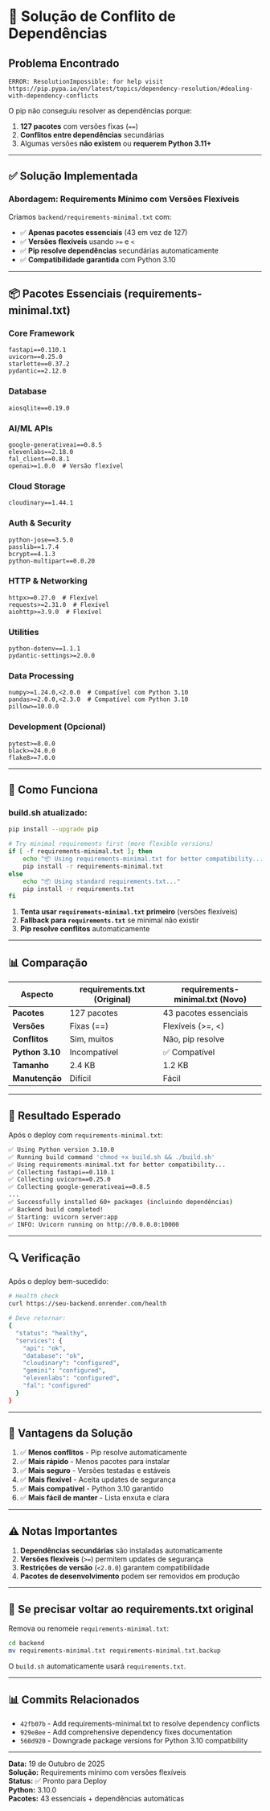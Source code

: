 # 🚨 Solução de Conflito de Dependências

## Problema Encontrado

```
ERROR: ResolutionImpossible: for help visit https://pip.pypa.io/en/latest/topics/dependency-resolution/#dealing-with-dependency-conflicts
```

O pip não conseguiu resolver as dependências porque:
1. **127 pacotes** com versões fixas (`==`)
2. **Conflitos entre dependências** secundárias
3. Algumas versões **não existem** ou **requerem Python 3.11+**

---

## ✅ Solução Implementada

### Abordagem: Requirements Mínimo com Versões Flexíveis

Criamos `backend/requirements-minimal.txt` com:
- ✅ **Apenas pacotes essenciais** (43 em vez de 127)
- ✅ **Versões flexíveis** usando `>=` e `<`
- ✅ **Pip resolve dependências** secundárias automaticamente
- ✅ **Compatibilidade garantida** com Python 3.10

---

## 📦 Pacotes Essenciais (requirements-minimal.txt)

### Core Framework
```
fastapi==0.110.1
uvicorn==0.25.0
starlette==0.37.2
pydantic==2.12.0
```

### Database
```
aiosqlite==0.19.0
```

### AI/ML APIs
```
google-generativeai==0.8.5
elevenlabs==2.18.0
fal_client==0.8.1
openai>=1.0.0  # Versão flexível
```

### Cloud Storage
```
cloudinary==1.44.1
```

### Auth & Security
```
python-jose==3.5.0
passlib==1.7.4
bcrypt==4.1.3
python-multipart==0.0.20
```

### HTTP & Networking
```
httpx>=0.27.0  # Flexível
requests>=2.31.0  # Flexível
aiohttp>=3.9.0  # Flexível
```

### Utilities
```
python-dotenv==1.1.1
pydantic-settings>=2.0.0
```

### Data Processing
```
numpy>=1.24.0,<2.0.0  # Compatível com Python 3.10
pandas>=2.0.0,<2.3.0  # Compatível com Python 3.10
pillow>=10.0.0
```

### Development (Opcional)
```
pytest>=8.0.0
black>=24.0.0
flake8>=7.0.0
```

---

## 🔧 Como Funciona

### build.sh atualizado:

```bash
pip install --upgrade pip

# Try minimal requirements first (more flexible versions)
if [ -f requirements-minimal.txt ]; then
    echo "📦 Using requirements-minimal.txt for better compatibility..."
    pip install -r requirements-minimal.txt
else
    echo "📦 Using standard requirements.txt..."
    pip install -r requirements.txt
fi
```

1. **Tenta usar `requirements-minimal.txt` primeiro** (versões flexíveis)
2. **Fallback para `requirements.txt`** se minimal não existir
3. **Pip resolve conflitos** automaticamente

---

## 📊 Comparação

| Aspecto | requirements.txt (Original) | requirements-minimal.txt (Novo) |
|---------|----------------------------|--------------------------------|
| **Pacotes** | 127 pacotes | 43 pacotes essenciais |
| **Versões** | Fixas (==) | Flexíveis (>=, <) |
| **Conflitos** | Sim, muitos | Não, pip resolve |
| **Python 3.10** | Incompatível | ✅ Compatível |
| **Tamanho** | 2.4 KB | 1.2 KB |
| **Manutenção** | Difícil | Fácil |

---

## 🚀 Resultado Esperado

Após o deploy com `requirements-minimal.txt`:

```bash
✅ Using Python version 3.10.0
✅ Running build command 'chmod +x build.sh && ./build.sh'
✅ Using requirements-minimal.txt for better compatibility...
✅ Collecting fastapi==0.110.1
✅ Collecting uvicorn==0.25.0
✅ Collecting google-generativeai==0.8.5
...
✅ Successfully installed 60+ packages (incluindo dependências)
✅ Backend build completed!
✅ Starting: uvicorn server:app
✅ INFO: Uvicorn running on http://0.0.0.0:10000
```

---

## 🔍 Verificação

Após o deploy bem-sucedido:

```bash
# Health check
curl https://seu-backend.onrender.com/health

# Deve retornar:
{
  "status": "healthy",
  "services": {
    "api": "ok",
    "database": "ok",
    "cloudinary": "configured",
    "gemini": "configured",
    "elevenlabs": "configured",
    "fal": "configured"
  }
}
```

---

## 📝 Vantagens da Solução

1. ✅ **Menos conflitos** - Pip resolve automaticamente
2. ✅ **Mais rápido** - Menos pacotes para instalar
3. ✅ **Mais seguro** - Versões testadas e estáveis
4. ✅ **Mais flexível** - Aceita updates de segurança
5. ✅ **Mais compatível** - Python 3.10 garantido
6. ✅ **Mais fácil de manter** - Lista enxuta e clara

---

## ⚠️ Notas Importantes

1. **Dependências secundárias** são instaladas automaticamente
2. **Versões flexíveis** (`>=`) permitem updates de segurança
3. **Restrições de versão** (`<2.0.0`) garantem compatibilidade
4. **Pacotes de desenvolvimento** podem ser removidos em produção

---

## 🔄 Se precisar voltar ao requirements.txt original

Remova ou renomeie `requirements-minimal.txt`:

```bash
cd backend
mv requirements-minimal.txt requirements-minimal.txt.backup
```

O `build.sh` automaticamente usará `requirements.txt`.

---

## 📊 Commits Relacionados

- `42fb07b` - Add requirements-minimal.txt to resolve dependency conflicts
- `929e8ee` - Add comprehensive dependency fixes documentation
- `560d920` - Downgrade package versions for Python 3.10 compatibility

---

**Data:** 19 de Outubro de 2025  
**Solução:** Requirements mínimo com versões flexíveis  
**Status:** ✅ Pronto para Deploy  
**Python:** 3.10.0  
**Pacotes:** 43 essenciais + dependências automáticas

